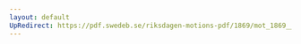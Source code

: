 ```yaml
---
layout: default
UpRedirect: https://pdf.swedeb.se/riksdagen-motions-pdf/1869/mot_1869__ak__00308/mot_1869__ak__00308_001.pdf
---
```

